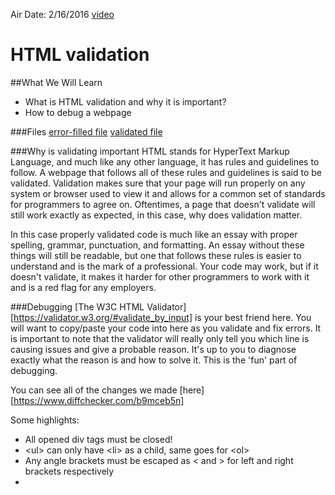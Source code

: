 Air Date: 2/16/2016
[video][recording]

# HTML validation


##What We Will Learn

- What is HTML validation and why it is important?
- How to debug a webpage

###Files
[error-filled file](non-validating.html)
[validated file](validating.html)

###Why is validating important
HTML stands for HyperText Markup Language, and much like any other language, it has rules and guidelines to follow. A webpage that follows all of these rules and guidelines is said to be validated. Validation makes sure that your page will run properly on any system or browser used to view it and allows for a common set of standards for programmers to agree on. Oftentimes, a page that doesn't validate will still work exactly as expected, in this case, why does validation matter.

In this case properly validated code is much like an essay with proper spelling, grammar, punctuation, and formatting. An essay without these things will still be readable, but one that follows these rules is easier to understand and is the mark of a professional. Your code may work, but if it doesn't validate, it makes it harder for other programmers to work with it and is a red flag for any employers.

###Debugging
[The W3C HTML Validator][https://validator.w3.org/#validate_by_input] is your best friend here. You will want to copy/paste your code into here as you validate and fix errors. It is important to note that the validator will really only tell you which line is causing issues and give a probable reason. It's up to you to diagnose exactly what the reason is and how to solve it. This is the 'fun' part of debugging.

You can see all of the changes we made [here][https://www.diffchecker.com/b9mceb5n]

Some highlights:
- All opened div tags must be closed!
- \<ul\> can only have \<li\> as a child, same goes for \<ol\>
- Any angle brackets must be escaped as &lt; and &gt; for left and right brackets respectively
- 

[recording]: https://www.youtube.com/watch?v=vxe8LE0VgZY#t=17
